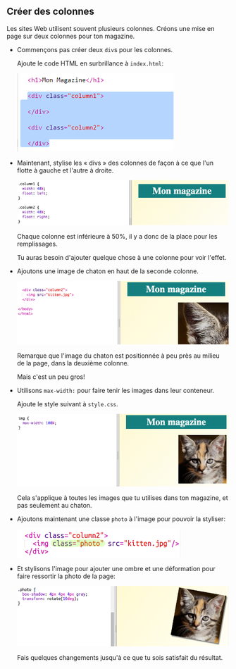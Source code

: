 ## Créer des colonnes

Les sites Web utilisent souvent plusieurs colonnes. Créons une mise en page sur deux colonnes pour ton magazine.

+ Commençons pas créer deux `div`s pour les colonnes.
    
    Ajoute le code HTML en surbrillance à `index.html`:
    
    ![capture d'écran](images/magazine-columns.png)

+ Maintenant, stylise les « divs » des colonnes de façon à ce que l'un flotte à gauche et l'autre à droite.
    
    ![captures d'écran](images/magazine-columns-style.png)
    
    Chaque colonne est inférieure à 50%, il y a donc de la place pour les remplissages.
    
    Tu auras besoin d'ajouter quelque chose à une colonne pour voir l'effet.

+ Ajoutons une image de chaton en haut de la seconde colonne.
    
    ![capture d'écran](images/magazine-kitten.png)
    
    Remarque que l'image du chaton est positionnée à peu près au milieu de la page, dans la deuxième colonne.
    
    Mais c'est un peu gros!

+ Utilisons `max-width:` pour faire tenir les images dans leur conteneur.
    
    Ajoute le style suivant à `style.css`.
    
    ![capture d'écran](images/magazine-img-width.png)
    
    Cela s'applique à toutes les images que tu utilises dans ton magazine, et pas seulement au chaton.

+ Ajoutons maintenant une classe `photo` à l'image pour pouvoir la styliser:
    
    ![capture d'écran](images/magazine-photo.png)

+ Et stylisons l'image pour ajouter une ombre et une déformation pour faire ressortir la photo de la page:
    
    ![capture d'écran](images/magazine-photo-style.png)
    
    Fais quelques changements jusqu'à ce que tu sois satisfait du résultat.